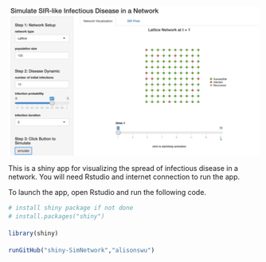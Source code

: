 


![alt tag](https://github.com/alisonswu/shiny-SimNetwork/blob/master/screenshot.png)


This is a shiny app for visualizing the spread of infectious disease in a network. You will need Rstudio and internet connection to run the app.

To launch the app, open Rstudio and run the following code. 

```R
# install shiny package if not done
# install.packages("shiny")

library(shiny)

runGitHub("shiny-SimNetwork","alisonswu")

